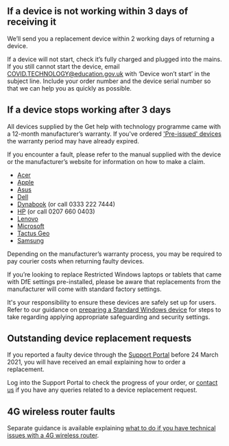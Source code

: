## If a device is not working within 3 days of receiving it

We’ll send you a replacement device within 2 working days of returning a device.

If a device will not start, check it’s fully charged and plugged into the mains. If you still cannot start the device, email [COVID.TECHNOLOGY@education.gov.uk](mailto:COVID.TECHNOLOGY@education.gov.uk) with ‘Device won’t start’ in the subject line. Include your order number and the device serial number so that we can help you as quickly as possible.

## If a device stops working after 3 days

All devices supplied by the Get help with technology programme came with a 12-month manufacturer’s warranty. If you've ordered ['Pre-issued' devices](/devices/device-specification) the warranty period may have already expired.

If you encounter a fault, please refer to the manual supplied with the device or the manufacturer’s website for information on how to make a claim.

* [Acer](https://www.acer.com/ac/en/GB/content/support)
* [Apple](https://support.apple.com/en-gb/ipad/repair/service)
* [Asus](https://www.asus.com/uk/support/warranty-status-inquiry/)
* [Dell](https://www.dell.com/support/home/en-uk?app=warranty)
* [Dynabook](https://support.dynabook.com/warranty) (or call 0333 222 7444)
* [HP](https://support.hp.com/gb-en/checkwarranty) (or call 0207 660 0403)
* [Lenovo](https://pcsupport.lenovo.com/uk/en/warrantylookup#/)
* [Microsoft](https://docs.microsoft.com/en-gb/surface/)
* [Tactus Geo](https://geo-computers.com/support/)
* [Samsung](https://www.samsung.com/uk/business/support/)

Depending on the manufacturer’s warranty process, you may be required to pay courier costs when returning faulty devices.

If you’re looking to replace Restricted Windows laptops or tablets that came with DfE settings pre-installed, please be aware that replacements from the manufacturer will come with standard factory settings.

It's your responsibility to ensure these devices are safely set up for users. Refer to our guidance on [preparing a Standard Windows device](/devices/preparing-a-standard-windows-device) for steps to take regarding applying appropriate safeguarding and security settings.

## Outstanding device replacement requests

If you reported a faulty device through the [Support Portal](https://computacenterprod.service-now.com/dfe) before 24 March 2021, you will have received an email explaining how to order a replacement.

Log into the Support Portal to check the progress of your order, or [contact us](/get-support) if you have any queries related to a device replacement request.

## 4G wireless router faults

Separate guidance is available explaining [what to do if you have technical issues with a 4G wireless router](/devices/resolve-issues-with-4g-wireless-routers).
